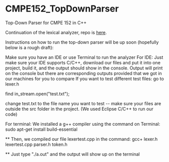 # CMPE152_TopDownParser
Top-Down Parser for CMPE 152 in C++

Continuation of the lexical analyzer, repo is <a href="http://www.github.com/tiffanynn/CMPE152_LexicalAnalyzer">here</a>.

Instructions on how to run the top-down parser will be up soon (hopefully below is a rough draft):

Make sure you have an IDE or use Terminal to run the analyzer
For IDE: Just make sure your IDE supports C/C++, download our files and put it into one project, build it, and the output should show in the console.
Output will print on the console but there are corresponding outputs provided that we got in our machines for you to compare
If you want to test different test files: go to lexer.h

find in_stream.open("test.txt");

change test.txt to the file name you want to test -- make sure your files are outside the src folder in the project. (We used Eclipse C/C++ to run our code)

For terminal: We installed a g++ compiler using the command on Terminal: sudo apt-get install build-essential

** Then, we compiled our file lexertest.cpp in the command: gcc+ lexer.h lexertest.cpp parser.h token.h

** Just type "./a.out" and the output will show up on the terminal
